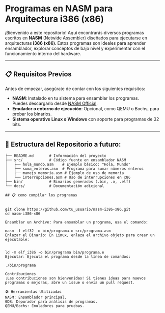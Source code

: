# Programas en NASM para Arquitectura i386 (x86)

¡Bienvenido a este repositorio! Aquí encontrarás diversos programas escritos en **NASM** (Netwide Assembler) diseñados para ejecutarse en arquitecturas **i386 (x86)**. Estos programas son ideales para aprender ensamblador, explorar conceptos de bajo nivel y experimentar con el funcionamiento interno del hardware.

---

## 📋 Requisitos Previos

Antes de empezar, asegúrate de contar con los siguientes requisitos:

- **NASM**: Instalado en tu sistema para ensamblar los programas.  
  Puedes descargarlo desde [NASM Official](https://www.nasm.us/).
- **Emulador o entorno de ejecución**: Opcional, como QEMU o Bochs, para probar los binarios.
- **Sistema operativo Linux o Windows** con soporte para programas de 32 bits.

---

## 📂 Estructura del Repositorio a futuro:

```plaintext
├── README.md       # Información del proyecto
├── src/            # Código fuente en ensamblador NASM
│   ├── hola_mundo.asm    # Ejemplo básico: "Hola, Mundo"
│   ├── suma_enteros.asm  # Programa para sumar números enteros
│   ├── manejo_memoria.asm # Ejemplo de uso de memoria
│   └── interrupciones.asm # Uso de interrupciones en x86
├── bin/            # Binarios generados (.bin, .o, .elf)
└── docs/           # Documentación adicional

## 📋 como compilar los programas


git clone https://github.com/tu_usuario/nasm-i386-x86.git
cd nasm-i386-x86

Ensamblar un Archivo: Para ensamblar un programa, usa el comando:

nasm -f elf32 -o bin/programa.o src/programa.asm
Enlazar el Binario: En Linux, enlaza el archivo objeto para crear un ejecutable:


ld -m elf_i386 -o bin/programa bin/programa.o
Ejecutar: Ejecuta el programa desde la línea de comandos:

./bin/programa

Contribuciones
¡Las contribuciones son bienvenidas! Si tienes ideas para nuevos programas o mejoras, abre un issue o envía un pull request.

🛠 Herramientas Utilizadas
NASM: Ensamblador principal.
GDB: Depurador para análisis de programas.
QEMU/Bochs: Emuladores para pruebas.

